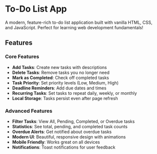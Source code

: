 # To-Do List App

A modern, feature-rich to-do list application built with vanilla HTML, CSS, and JavaScript. Perfect for learning web development fundamentals!

## Features

### Core Features
-  **Add Tasks**: Create new tasks with descriptions
-  **Delete Tasks**: Remove tasks you no longer need
-  **Mark as Completed**: Check off completed tasks
-  **Task Priority**: Set priority levels (Low, Medium, High)
-  **Deadline Reminders**: Add due dates and times
-  **Recurring Tasks**: Set tasks to repeat daily, weekly, or monthly
-  **Local Storage**: Tasks persist even after page refresh

### Advanced Features
-  **Filter Tasks**: View All, Pending, Completed, or Overdue tasks
-  **Statistics**: See total, pending, and completed task counts
-  **Overdue Alerts**: Get notified about overdue tasks
-  **Modern UI**: Beautiful, responsive design with animations
-  **Mobile Friendly**: Works great on all devices
-  **Notifications**: Toast notifications for user feedback







